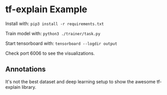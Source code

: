 # tf-explain Example

Install with: `pip3 install -r requirements.txt`

Train model with: `python3 ./trainer/task.py`

Start tensorboard with: `tensorboard --logdir output`

Check port 6006 to see the visualizations.

## Annotations

It's not the best dataset and deep learning setup to show the awesome tf-explain library.